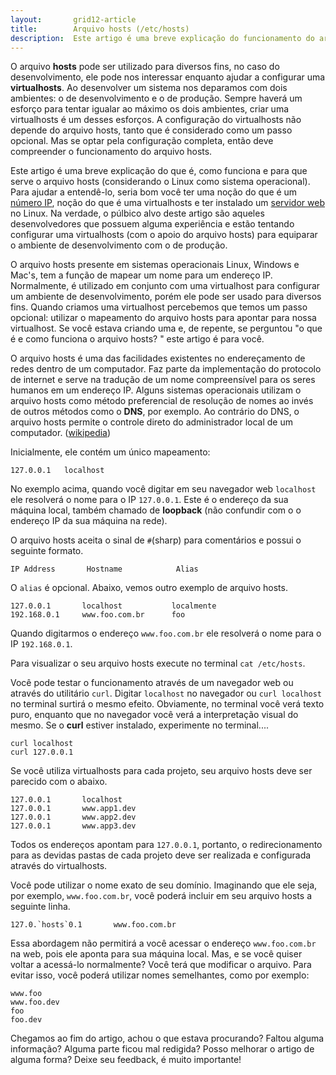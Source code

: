 ```yaml
---
layout:       grid12-article
title:        Arquivo hosts (/etc/hosts)
description:  Este artigo é uma breve explicação do funcionamento do arquivo /etc/hosts.
---
```


O arquivo __hosts__ pode ser utilizado para diversos fins, no caso do desenvolvimento, ele pode nos interessar enquanto 
ajudar a configurar uma __virtualhosts__. Ao desenvolver um sistema nos deparamos com dois ambientes: o de desenvolvimento
e o de produção. Sempre haverá um esforço para tentar igualar ao máximo os dois ambientes, criar uma virtualhosts é
um desses esforços. A configuração do virtualhosts não depende do arquivo hosts, tanto que é considerado como um passo 
opcional. Mas se optar pela configuração completa, então deve compreender o funcionamento do arquivo hosts.

Este artigo é uma breve explicação do que é, como funciona e para que serve o arquivo hosts (considerando o Linux
como sistema operacional). Para ajudar a entendê-lo, seria bom você ter uma noção do que é um 
[número IP](http://pt.wikipedia.org/wiki/Endere%C3%A7o_IP "link-externo"), noção do que é uma virtualhosts e ter 
instalado um [servidor web](/linux/cookbook/apache-via-yum-apt-get/) no Linux. Na verdade, o púlbico alvo deste artigo 
são aqueles desenvolvedores que possuem alguma experiência e estão tentando configurar uma virtualhosts (com o apoio 
do arquivo hosts) para equiparar o ambiente de desenvolvimento com o de produção.

O arquivo hosts presente em sistemas operacionais Linux, Windows e Mac's, tem a função de mapear um nome para um 
endereço IP. Normalmente, é utilizado em conjunto com uma virtualhost para configurar um ambiente de desenvolvimento, 
porém ele pode ser usado para diversos fins. Quando criamos uma virtualhost percebemos que temos um passo opcional: 
utilizar o mapeamento do arquivo hosts para apontar para nossa virtualhost. Se você estava criando uma e, de 
repente, se perguntou "o que é e como funciona o arquivo hosts? " este artigo é para você.

O arquivo hosts é uma das facilidades existentes no endereçamento de redes dentro de um computador. Faz parte da 
implementação do protocolo de internet e serve na tradução de um nome compreensível para os seres humanos em um 
endereço IP. Alguns sistemas operacionais utilizam o arquivo hosts como método preferencial de resolução de nomes ao
invés de outros métodos como o __DNS__, por exemplo. Ao contrário do DNS, o arquivo hosts permite o controle direto do 
administrador local de um computador. ([wikipedia](http://pt.wikipedia.org/wiki/Hosts_%28arquivo%29 "link-externo"))

Inicialmente, ele contém um único mapeamento:

    127.0.0.1   localhost

No exemplo acima, quando você digitar em seu navegador web `localhost` ele resolverá o nome para o IP `127.0.0.1`. Este
é o endereço da sua máquina local, também chamado de __loopback__ (não confundir com o o endereço IP da sua máquina na rede).

O arquivo hosts aceita o sinal de `#`(sharp) para comentários e possui o seguinte formato.

    IP Address       Hostname            Alias

O `alias` é opcional. Abaixo, vemos outro exemplo de arquivo hosts.

    127.0.0.1       localhost           localmente
    192.168.0.1     www.foo.com.br      foo

Quando digitarmos o endereço `www.foo.com.br` ele resolverá o nome para o IP `192.168.0.1`.

Para visualizar o seu arquivo hosts execute no terminal `cat /etc/hosts`.

Você pode testar o funcionamento através de um navegador web ou através do utilitário `curl`. Digitar `localhost` no
navegador ou `curl localhost` no terminal surtirá o mesmo efeito. Obviamente, no terminal você verá texto puro, 
enquanto que no navegador você verá a interpretação visual do mesmo. Se o __curl__ estiver instalado, experimente no 
terminal....

    curl localhost
    curl 127.0.0.1

Se você utiliza virtualhosts para cada projeto, seu arquivo hosts deve ser parecido com o abaixo.

    127.0.0.1       localhost
    127.0.0.1       www.app1.dev
    127.0.0.1       www.app2.dev
    127.0.0.1       www.app3.dev

Todos os endereços apontam para `127.0.0.1`, portanto, o redirecionamento para as devidas pastas de cada projeto deve
ser realizada e configurada através do virtualhosts.

Você pode utilizar o nome exato de seu domínio. Imaginando que ele seja, por exemplo, `www.foo.com.br`, você poderá incluir
em seu arquivo hosts a seguinte linha.

    127.0.`hosts`0.1       www.foo.com.br

Essa abordagem não permitirá a você acessar o endereço `www.foo.com.br` na web, pois ele aponta para sua máquina local. 
Mas, e se você quiser voltar a acessá-lo normalmente? Você terá que modificar o arquivo. Para evitar isso, você poderá 
utilizar nomes semelhantes, como por exemplo:

    www.foo
    www.foo.dev
    foo
    foo.dev

Chegamos ao fim do artigo, achou o que estava procurando? Faltou alguma informação? Alguma parte ficou mal redigida?
Posso melhorar o artigo de alguma forma? Deixe seu feedback, é muito importante!